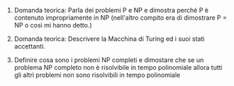 1) Domanda teorica: Parla dei problemi P e NP e dimostra perché P è contenuto impropriamente in NP (nell'altro compito era di dimostrare P = NP o così mi hanno detto.)




2) Domanda teorica: Descrivere la Macchina di Turing ed i suoi stati accettanti.


3) Definire cosa sono i problemi NP completi e dimostare che se un problema NP completo non è risolvibile in tempo polinomiale allora tutti gli altri problemi non sono risolvibili in tempo polinomiale

